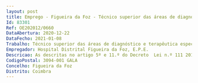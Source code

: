 ```yaml
--- 
layout: post
title: Emprego - Figueira da Foz - Técnico superior das áreas de diagnóstico e terapêutica especialista principal
Id: 83301
Ref: OE202012/0660
DataAbertura: 2020-12-22
DataFecho: 2021-01-08
Trabalho: Técnico superior das áreas de diagnóstico e terapêutica especialista principal
Empregador: Hospital Distrital Figueira da Foz, E.P.E.
Descricao: As descritas no artigo 5º e 11.º do Decreto  Lei n.º 111 2017, de 31 de agosto.Para além das funções inerentes às categorias de técnico superior das áreas de diagnóstico e terapêutica e de técnico superior das áreas de diagnóstico e terapêutica especialista, compete ainda ao técnico superior das áreas de diagnóstico e terapêutica especialista principal  a) Assumir a responsabilidade pelas atividades de formação e de desenvolvimento profissional contínuo dos técnicos superiores das áreas de diagnóstico e terapêutica da sua profissão, em particular dos que exercem funções no mesmo serviço ou departamento b) Emitir pareceres técnico  científicos em matéria da sua profissão, enquadrando  os na organização e planificação do respetivo serviço  c) Planear, conceber, coordenar, desenvolver e avaliar projetos de estudo, investigação, inovação no âmbito da respetiva profissão d) Colaborar na elaboração dos relatórios e programas de atividades do respetivo serviço e) Proceder à seleção, adaptação, controlo e avaliação de metodologias de trabalho no âmbito das tecnologias da saúde e em fase de experimentação.
CodigoPostal: 3094-001 GALA
Concelho: Figueira da Foz
Distrito: Coimbra
--- 
```

